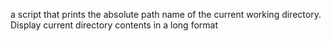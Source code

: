 a script that prints the absolute path name of the current working directory.
Display current directory contents in a long format

